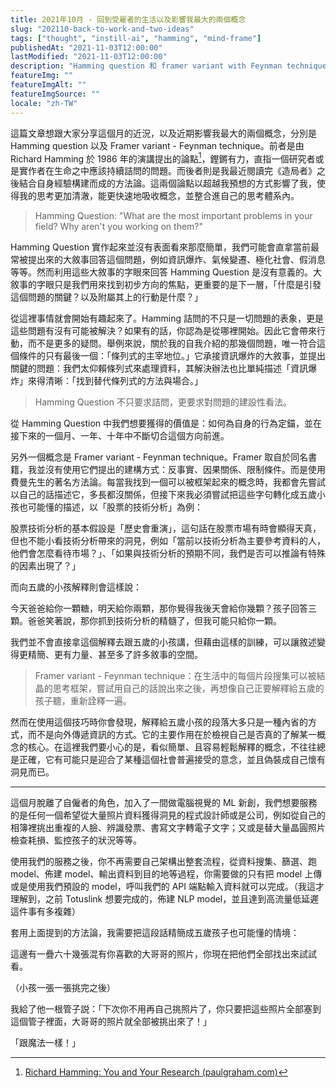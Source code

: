 ```yaml
---
title: 2021年10月 - 回到受雇者的生活以及影響我最大的兩個概念
slug: "202110-back-to-work-and-two-ideas"
tags: ["thought", "instill-ai", "hamming", "mind-frame"]
publishedAt: "2021-11-03T12:00:00"
lastModified: "2021-11-03T12:00:00"
description: "Hamming question 和 framer variant with Feynman technique 是我近期最重要的思想錨點。這篇文章希望能介紹這些方法論給你，並且簡略介紹目前我正在打造什麼。"
featureImg: ""
featureImgAlt: ""
featureImgSource: ""
locale: "zh-TW"
---
```


這篇文章想跟大家分享這個月的近況，以及近期影響我最大的兩個概念，分別是 Hamming question 以及 Framer variant - Feynman technique。前者是由 Richard Hamming 於 1986 年的演講提出的論點[^1]，鏗鏘有力，直指一個研究者或是實作者在生命之中應該持續詰問的問題。而後者則是我最近閱讀完《造局者》之後結合自身經驗構建而成的方法論。這兩個論點以超越我預想的方式影響了我，使得我的思考更加清澈，能更快速地吸收概念，並整合進自己的思考體系內。

> Hamming Question: "What are the most important problems in your field? Why aren't you working on them?"

Hamming Question 實作起來並沒有表面看來那麼簡單，我們可能會直拿當前最常被提出來的大敘事回答這個問題，例如資訊爆炸、氣候變遷、極化社會、假消息等等。然而利用這些大敘事的字眼來回答 Hamming Question 是沒有意義的。大敘事的字眼只是我們用來找到初步方向的焦點，更重要的是下一層，「什麼是引發這個問題的關鍵？以及附屬其上的行動是什麼？」

從這裡事情就會開始有趣起來了。Hamming 詰問的不只是一切問題的表象，更是這些問題有沒有可能被解決？如果有的話，你認為是從哪裡開始。因此它會帶來行動，而不是更多的疑問。舉例來說，關於我的自我介紹的那幾個問題，唯一符合這個條件的只有最後一個：「條列式的主宰地位。」它承接資訊爆炸的大敘事，並提出關鍵的問題：我們太仰賴條列式來處理資料，其解決辦法也比單純描述「資訊爆炸」來得清晰：「找到替代條列式的方法與場合。」

> Hamming Question 不只要求詰問，更要求對問題的建設性看法。

從 Hamming Question 中我們想要獲得的價值是：如何為自身的行為定錨，並在接下來的一個月、一年、十年中不斷切合這個方向前進。

另外一個概念是 Framer variant - Feynman technique。Framer 取自於同名書籍，我並沒有使用它們提出的建構方式：反事實、因果關係、限制條件。而是使用費曼先生的著名方法論。每當我找到一個可以被框架起來的概念時，我都會先嘗試以自己的話描述它，多長都沒關係，但接下來我必須嘗試把這些字句轉化成五歲小孩也可能懂的描述，以「股票的技術分析」為例：

股票技術分析的基本假設是「歷史會重演」，這句話在股票市場有時會顯得天真，但也不能小看技術分析帶來的洞見，例如「當前以技術分析為主要參考資料的人，他們會怎麼看待市場？」、「如果與技術分析的預期不同，我們是否可以推論有特殊的因素出現了？」

而向五歲的小孩解釋則會這樣說：

今天爸爸給你一顆糖，明天給你兩顆，那你覺得我後天會給你幾顆？孩子回答三顆。爸爸笑著說，那你抓到技術分析的精髓了，但我可能只給你一顆。

我們並不會直接拿這個解釋去跟五歲的小孩講，但藉由這樣的訓練，可以讓敘述變得更精簡、更有力量、甚至多了許多敘事的空間。

> Framer variant - Feynman technique：在生活中的每個片段搜集可以被結晶的思考框架，嘗試用自己的話說出來之後，再想像自己正要解釋給五歲的孩子聽，重新詮釋一遍。

然而在使用這個技巧時你會發現，解釋給五歲小孩的段落大多只是一種內省的方式，而不是向外傳遞資訊的方式。它的主要作用在於檢視自己是否真的了解某一概念的核心。在這裡我們要小心的是，看似簡單、且容易輕鬆解釋的概念，不往往總是正確，它有可能只是迎合了某種這個社會普遍接受的意念，並且偽裝成自己懷有洞見而已。

---

這個月脫離了自僱者的角色，加入了一間做電腦視覺的 ML 新創，我們想要服務的是任何一個希望從大量照片資料獲得洞見的程式設計師或是公司，例如從自己的相簿裡挑出重複的人臉、辨識發票、書寫文字轉電子文字；又或是替大量晶圓照片檢查耗損、監控孩子的狀況等等。

使用我們的服務之後，你不再需要自己架構出整套流程，從資料搜集、篩選、跑 model、佈建 model、輸出資料到目的地等過程，你需要做的只有把 model 上傳或是使用我們預設的 model，呼叫我們的 API 端點輸入資料就可以完成。（我這才理解到，之前 Totuslink 想要完成的，佈建 NLP model，並且達到高流量低延遲這件事有多複雜）

套用上面提到的方法論，我需要把這段話精簡成五歲孩子也可能懂的情境：

這邊有一疊六十幾張混有你喜歡的大哥哥的照片，你現在把他們全部找出來試試看。

（小孩一張一張挑完之後）

我給了他一根管子説：「下次你不用再自己挑照片了，你只要把這些照片全部塞到這個管子裡面，大哥哥的照片就全部被挑出來了！」

「跟魔法一樣！」

[^1]: [Richard Hamming: You and Your Research (paulgraham.com)](http://www.paulgraham.com/hamming.html)
